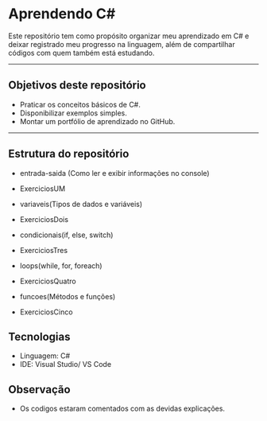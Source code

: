 # Aprendendo C#
Este repositório tem como propósito organizar meu aprendizado em C# e deixar registrado meu progresso na linguagem, além de compartilhar códigos com quem também está estudando. 

---

## Objetivos deste repositório
- Praticar os conceitos básicos de C#.
- Disponibilizar exemplos simples.
- Montar um portfólio de aprendizado no GitHub.

---

## Estrutura do repositório
- entrada-saida (Como ler e exibir informações no console)
* ExerciciosUM
- variaveis(Tipos de dados e variáveis)
* ExerciciosDois
- condicionais(if, else, switch)
* ExerciciosTres
- loops(while, for, foreach)
* ExerciciosQuatro
- funcoes(Métodos e funções)
* ExerciciosCinco

## Tecnologias
- Linguagem: C#
- IDE: Visual Studio/ VS Code

## Observação
- Os codigos estaram comentados com as devidas explicações.


